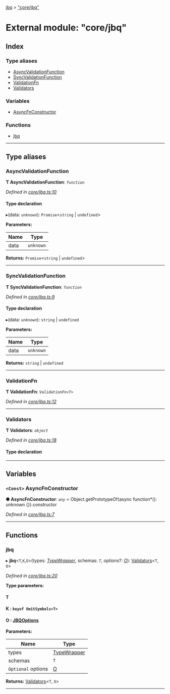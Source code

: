 [jbq](../README.md) > ["core/jbq"](../modules/_core_jbq_.md)

# External module: "core/jbq"

## Index

### Type aliases

* [AsyncValidationFunction](_core_jbq_.md#asyncvalidationfunction)
* [SyncValidationFunction](_core_jbq_.md#syncvalidationfunction)
* [ValidationFn](_core_jbq_.md#validationfn)
* [Validators](_core_jbq_.md#validators)

### Variables

* [AsyncFnConstructor](_core_jbq_.md#asyncfnconstructor)

### Functions

* [jbq](_core_jbq_.md#jbq)

---

## Type aliases

<a id="asyncvalidationfunction"></a>

###  AsyncValidationFunction

**Ƭ AsyncValidationFunction**: *`function`*

*Defined in [core/jbq.ts:10](https://github.com/krnik/vjs-validator/blob/6a6427a/src/core/jbq.ts#L10)*

#### Type declaration
▸(data: *`unknown`*): `Promise`<`string` \| `undefined`>

**Parameters:**

| Name | Type |
| ------ | ------ |
| data | `unknown` |

**Returns:** `Promise`<`string` \| `undefined`>

___
<a id="syncvalidationfunction"></a>

###  SyncValidationFunction

**Ƭ SyncValidationFunction**: *`function`*

*Defined in [core/jbq.ts:9](https://github.com/krnik/vjs-validator/blob/6a6427a/src/core/jbq.ts#L9)*

#### Type declaration
▸(data: *`unknown`*): `string` \| `undefined`

**Parameters:**

| Name | Type |
| ------ | ------ |
| data | `unknown` |

**Returns:** `string` \| `undefined`

___
<a id="validationfn"></a>

###  ValidationFn

**Ƭ ValidationFn**: *`ValidationFn<T>`*

*Defined in [core/jbq.ts:12](https://github.com/krnik/vjs-validator/blob/6a6427a/src/core/jbq.ts#L12)*

___
<a id="validators"></a>

###  Validators

**Ƭ Validators**: *`object`*

*Defined in [core/jbq.ts:18](https://github.com/krnik/vjs-validator/blob/6a6427a/src/core/jbq.ts#L18)*

#### Type declaration

___

## Variables

<a id="asyncfnconstructor"></a>

### `<Const>` AsyncFnConstructor

**● AsyncFnConstructor**: *`any`* =  Object.getPrototypeOf(async function*(): unknown {}).constructor

*Defined in [core/jbq.ts:7](https://github.com/krnik/vjs-validator/blob/6a6427a/src/core/jbq.ts#L7)*

___

## Functions

<a id="jbq"></a>

###  jbq

▸ **jbq**<`T`,`K`,`O`>(types: *[TypeWrapper](../classes/_core_type_wrapper_.typewrapper.md)*, schemas: *`T`*, options?: *[O]()*): [Validators](_core_jbq_.md#validators)<`T`, `O`>

*Defined in [core/jbq.ts:20](https://github.com/krnik/vjs-validator/blob/6a6427a/src/core/jbq.ts#L20)*

**Type parameters:**

#### T 
#### K :  `keyof OmitSymbols<T>`
#### O :  [JBQOptions](../interfaces/_misc_typings_.jbqoptions.md)
**Parameters:**

| Name | Type |
| ------ | ------ |
| types | [TypeWrapper](../classes/_core_type_wrapper_.typewrapper.md) |
| schemas | `T` |
| `Optional` options | [O]() |

**Returns:** [Validators](_core_jbq_.md#validators)<`T`, `O`>

___

